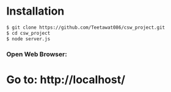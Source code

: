 

# Installation
```bash
$ git clone https://github.com/Teetawat086/csw_project.git 
$ cd csw_project
$ node server.js 
```



### Open Web Browser:
Go to: http://localhost/
=======

